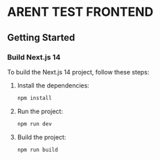 # ARENT TEST FRONTEND

## Getting Started

### Build Next.js 14

To build the Next.js 14 project, follow these steps:


1. Install the dependencies:

    ```sh
    npm install
    ```

2. Run the project:

    ```sh
    npm run dev
    ```

3. Build the project:

    ```sh
    npm run build
    ```
